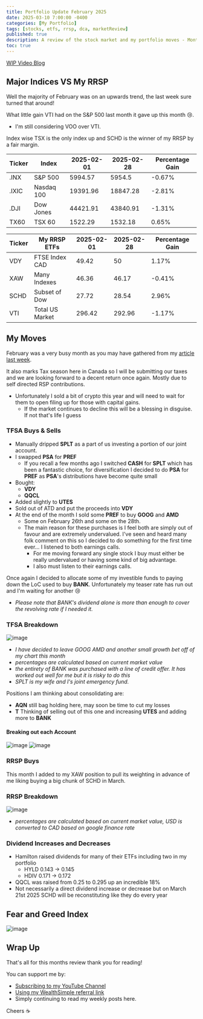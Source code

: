 ```yaml
---
title: Portfolio Update February 2025
date: 2025-03-10 7:00:00 -0400
categories: [My Portfolio]
tags: [stocks, etfs, rrsp, dca, marketReview]
published: true
description: A review of the stock market and my portfolio moves - Month 6
toc: true
---
```


[WIP Video Blog]()

## Major Indices VS My RRSP
Well the majority of February was on an upwards trend, the last week sure turned that around! 

What little gain VTI had on the S&P 500 last month it gave up this month 😢.
- I'm still considering VOO over VTI.

Index wise TSX is the only index up and SCHD is the winner of my RRSP by a fair margin.

  | **Ticker** | **Index**  | **2025-02-01** | **2025-02-28** | **Percentage Gain** |
  | ---------- | ---------- | -------------- | -------------- | ------------------- |
  | .INX       | S&P 500    | 5994.57        | 5954.5         | -0.67%              |
  | .IXIC      | Nasdaq 100 | 19391.96       | 18847.28       | -2.81%              |
  | .DJI       | Dow Jones  | 44421.91       | 43840.91       | -1.31%              |
  | TX60       | TSX 60     | 1522.29        | 1532.18        | 0.65%               |

  | **Ticker** | **My RRSP ETFs** | **2025-02-01** | **2025-02-28** | **Percentage Gain** |
  | ---------- | ---------------- | -------------- | -------------- | ------------------- |
  | VDY        | FTSE Index CAD   | 49.42          | 50             | 1.17%               |
  | XAW        | Many Indexes     | 46.36          | 46.17          | -0.41%              |
  | SCHD       | Subset of Dow    | 27.72          | 28.54          | 2.96%               |
  | VTI        | Total US Market  | 296.42         | 292.96         | -1.17%              |

## My Moves
February was a very busy month as you may have gathered from my [article last week](/posts/reviewing-my-single-stocks).

It also marks Tax season here in Canada so I will be submitting our taxes and we are looking forward to a decent return once again. Mostly due to self directed RSP contributions.
- Unfortunately I sold a bit of crypto this year and will need to wait for them to open filing up for those with capital gains.
  - If the market continues to decline this will be a blessing in disguise. If not that's life I guess


### TFSA Buys & Sells
  - Manually dripped **SPLT** as a part of us investing a portion of our joint account.
  - I swapped **PSA** for **PREF**
    - If you recall a few months ago I switched **CASH** for **SPLT** which has been a fantastic choice, for diversification I decided to do **PSA** for **PREF** as **PSA**'s distributions have become quite small
  - Bought:
    - **VDY**
    - **QQCL**
  - Added slightly to **UTES**
  - Sold out of ATD and put the proceeds into **VDY**
  - At the end of the month I sold some **PREF** to buy **GOOG** and **AMD**
    - Some on February 26th and some on the 28th.
    - The main reason for these purchases is I feel both are simply out of favour and are extremely undervalued. I've seen and heard many folk comment on this so I decided to do something for the first time ever... I listened to both earnings calls.
      - For me moving forward any single stock I buy must either be really undervalued or having some kind of big advantage.
      - I also must listen to their earnings calls.

Once again I decided to allocate some of my investible funds to paying down the LoC used to buy **BANK**. Unfortunately my teaser rate has run out and I'm waiting for another 😢
- *Please note that BANK's dividend alone is more than enough to cover the revolving rate if I needed it.*

### TFSA Breakdown
![image](/assets/2025/2025-03-10-tfsa.PNG)
- *I have decided to leave GOOG AMD and another small growth bet off of my chart this month*
- *percentages are calculated based on current market value*
- *the entirety of BANK was purchased with a line of credit offer. It has worked out well for me but it is risky to do this*
- *SPLT is my wife and I's joint emergency fund.*

Positions I am thinking about consolidating are:
  - **AQN** still bag holding here, may soon be time to cut my losses
  - **T** Thinking of selling out of this one and increasing **UTES** and adding more to **BANK**

#### Breaking out each Account
![image](/assets/2025/2025-03-10-primary-tfsa.PNG)
![image](/assets/2025/2025-03-10-secondary-tfsa.PNG)

### RRSP Buys

This month I added to my XAW position to pull its weighting in advance of me liking buying a big chunk of SCHD in March.

### RRSP Breakdown
![image](/assets/2025/2025-03-10-rrsp.PNG)
- *percentages are calculated based on current market value, USD is converted to CAD based on google finance rate*

### Dividend Increases and Decreases
- Hamilton raised dividends for many of their ETFs including two in my portfolio
  - HYLD 	0.143 -> 0.145
  - HDIV 0.171 -> 0.172
- QQCL was raised from 0.25 to 0.295 up an incredible 18%
- Not necessarily a direct dividend increase or decrease but on March 21st 2025 SCHD will be reconstituting like they do every year

## Fear and Greed Index
![image](/assets/2025/2025-03-10-fear-and-greed.PNG)
## Wrap Up

That's all for this months review thank you for reading!

You can support me by:
- [Subscribing to my YouTube Channel](https://www.youtube.com/@FinancialFreedomAnOdyssey?sub_confirmation=1)
- [Using my WealthSimple referral link](https://my.wealthsimple.com/app/public/trade-referral-signup?code=VUGTXQ)
- Simply continuing to read my weekly posts here.

Cheers ☕